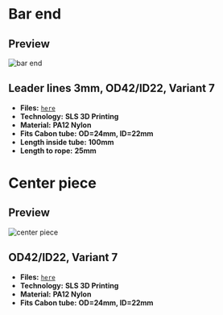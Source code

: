 # Bar end

## Preview

![bar end](<leader_line_3mm/od24_id22/variant_7/bar-end_sls.png>)

## Leader lines 3mm, OD42/ID22, Variant 7

- **Files:** [`here`](<leader_line_3mm/od24_id22/variant_7>)
- **Technology:** **SLS 3D Printing**
- **Material:** **PA12 Nylon**
- **Fits Cabon tube:** **OD=24mm, ID=22mm**
- **Length inside tube:** **100mm**
- **Length to rope:** **25mm**
# Center piece

## Preview

![center piece](od24_id22/variant_7/bar-center-piece_sls_m3.png)

## OD42/ID22, Variant 7

- **Files:** [`here`](od24_id22/variant_7)
- **Technology:** **SLS 3D Printing**
- **Material:** **PA12 Nylon**
- **Fits Cabon tube:** **OD=24mm, ID=22mm**
